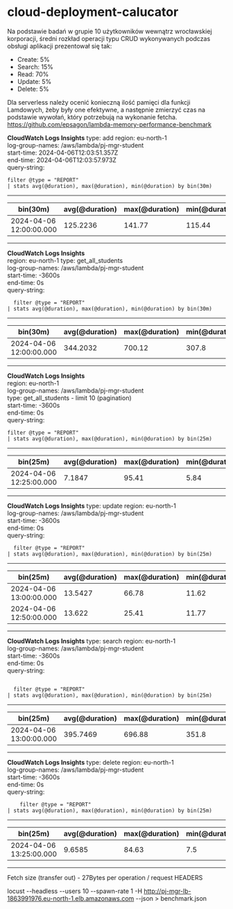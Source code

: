 # cloud-deployment-calucator

Na podstawie badań w grupie 10 użytkowników wewnątrz wrocławskiej korporacji, średni rozkład operacji typu CRUD wykonywanych podczas obsługi aplikacji prezentował się tak:
- Create: 5%
- Search: 15%
- Read: 70%
- Update: 5% 
- Delete: 5%

Dla serverless należy ocenić konieczną ilość pamięci dla funkcji Lamdowych, żeby były one efektywne, a następnie zmierzyć czas na podstawie wywołań, który potrzebują na wykonanie fetcha.
https://github.com/epsagon/lambda-memory-performance-benchmark

<!-- Original memory size: 128
Setting memory size: 128MB
Warming Lambda
Result: 7.396000000000001
--------------------
Setting memory size: 256MB
Warming Lambda
Result: 7.702000000000001
--------------------
Setting memory size: 512MB
Warming Lambda
Result: 7.612
--------------------
Setting memory size: 1024MB
Warming Lambda
Result: 7.641999999999999
--------------------
Setting memory size: 1536MB
Warming Lambda
Result: 7.619999999999999
--------------------
Setting memory size: 2048MB
Warming Lambda
Result: 7.409999999999999
--------------------
Setting memory size: 2560MB
Warming Lambda
Result: 7.747999999999999
--------------------
Setting memory size: 3008MB
Warming Lambda
Result: 7.337999999999999 -->

**CloudWatch Logs Insights**
type: add
region: eu-north-1    
log-group-names: /aws/lambda/pj-mgr-student    
start-time: 2024-04-06T12:03:51.357Z    
end-time: 2024-04-06T12:03:57.973Z    
query-string:
  ```
  filter @type = "REPORT"
| stats avg(@duration), max(@duration), min(@duration) by bin(30m)
  ```
---
| bin(30m) | avg(@duration) | max(@duration) | min(@duration) |
| --- | --- | --- | --- |
| 2024-04-06 12:00:00.000 | 125.2236 | 141.77 | 115.44 |
---

**CloudWatch Logs Insights**    
region: eu-north-1
type: get_all_students    
log-group-names: /aws/lambda/pj-mgr-student    
start-time: -3600s    
end-time: 0s    
query-string:
  ```
    filter @type = "REPORT"
| stats avg(@duration), max(@duration), min(@duration) by bin(30m)
  ```
---
| bin(30m) | avg(@duration) | max(@duration) | min(@duration) |
| --- | --- | --- | --- |
| 2024-04-06 12:00:00.000 | 344.2032 | 700.12 | 307.8 |
---
**CloudWatch Logs Insights**    
region: eu-north-1    
log-group-names: /aws/lambda/pj-mgr-student    
type: get_all_students - limit 10 (pagination)    
start-time: -3600s    
end-time: 0s    
query-string:
  ```
  filter @type = "REPORT"
| stats avg(@duration), max(@duration), min(@duration) by bin(25m)
  ```
---
| bin(25m) | avg(@duration) | max(@duration) | min(@duration) |
| --- | --- | --- | --- |
| 2024-04-06 12:25:00.000 | 7.1847 | 95.41 | 5.84 |
---

**CloudWatch Logs Insights**
type: update
region: eu-north-1    
log-group-names: /aws/lambda/pj-mgr-student    
start-time: -3600s    
end-time: 0s    
query-string:
  ```
    filter @type = "REPORT"
| stats avg(@duration), max(@duration), min(@duration) by bin(25m)
  ```
---
| bin(25m) | avg(@duration) | max(@duration) | min(@duration) |
| --- | --- | --- | --- |
| 2024-04-06 13:00:00.000 | 13.5427 | 66.78 | 11.62 |
| 2024-04-06 12:50:00.000 | 13.622 | 25.41 | 11.77 |
---
**CloudWatch Logs Insights**
type: search
region: eu-north-1    
log-group-names: /aws/lambda/pj-mgr-student    
start-time: -3600s    
end-time: 0s    
query-string:
  ```
  
    filter @type = "REPORT"
| stats avg(@duration), max(@duration), min(@duration) by bin(25m)

  ```
---
| bin(25m) | avg(@duration) | max(@duration) | min(@duration) |
| --- | --- | --- | --- |
| 2024-04-06 13:00:00.000 | 395.7469 | 696.88 | 351.8 |
---
**CloudWatch Logs Insights**
type: delete 
region: eu-north-1    
log-group-names: /aws/lambda/pj-mgr-student    
start-time: -3600s    
end-time: 0s    
query-string:
  ```
      filter @type = "REPORT"
| stats avg(@duration), max(@duration), min(@duration) by bin(25m)
  ```
---
| bin(25m) | avg(@duration) | max(@duration) | min(@duration) |
| --- | --- | --- | --- |
| 2024-04-06 13:25:00.000 | 9.6585 | 84.63 | 7.5 |
---

Fetch size (transfer out) - 27Bytes per operation / request HEADERS

locust --headless --users 10 --spawn-rate 1 -H http://pj-mgr-lb-1863991976.eu-north-1.elb.amazonaws.com --json > benchmark.json
